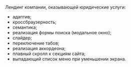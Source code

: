 Лендинг компании, оказывающей юридические услуги:

- адаптив;
- кроссбраузерность;
- семантика;
- реализация формы поиска (модальное окно);
- слайдер;
- переключение табов;
- реализация аккордеона;
- плавный скролл к секциям сайта;
- выпадающий список меню при уменьшении экрана.
